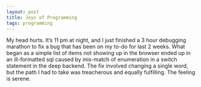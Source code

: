```yaml
---
layout: post
title: Joys of Programming
tags: programming
---
```


My head hurts. It’s 11 pm at night, and I just finished a 3 hour debugging marathon to fix a bug that has been on my to-do for last 2 weeks. What began as a simple list of items not showing up in the browser ended up in an ill-formatted sql caused by mis-match of enumeration in a switch statement in the deep backend. The fix involved changing a single word, but the path I had to take was treacherous and equally fulfilling. The feeling is serene.